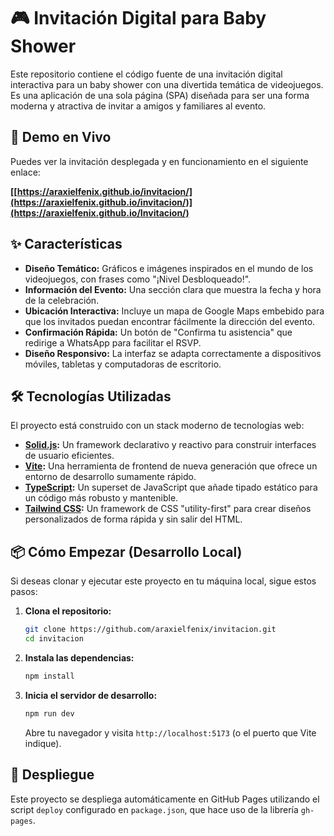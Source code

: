 # 🎮 Invitación Digital para Baby Shower

Este repositorio contiene el código fuente de una invitación digital interactiva para un baby shower con una divertida temática de videojuegos. Es una aplicación de una sola página (SPA) diseñada para ser una forma moderna y atractiva de invitar a amigos y familiares al evento.

## 🚀 Demo en Vivo

Puedes ver la invitación desplegada y en funcionamiento en el siguiente enlace:

**[[https://araxielfenix.github.io/invitacion/](https://araxielfenix.github.io/invitacion/)](https://araxielfenix.github.io/Invitacion/)**

## ✨ Características

- **Diseño Temático:** Gráficos e imágenes inspirados en el mundo de los videojuegos, con frases como "¡Nivel Desbloqueado!".
- **Información del Evento:** Una sección clara que muestra la fecha y hora de la celebración.
- **Ubicación Interactiva:** Incluye un mapa de Google Maps embebido para que los invitados puedan encontrar fácilmente la dirección del evento.
- **Confirmación Rápida:** Un botón de "Confirma tu asistencia" que redirige a WhatsApp para facilitar el RSVP.
- **Diseño Responsivo:** La interfaz se adapta correctamente a dispositivos móviles, tabletas y computadoras de escritorio.

## 🛠️ Tecnologías Utilizadas

El proyecto está construido con un stack moderno de tecnologías web:

- **[Solid.js](https://www.solidjs.com/):** Un framework declarativo y reactivo para construir interfaces de usuario eficientes.
- **[Vite](https://vitejs.dev/):** Una herramienta de frontend de nueva generación que ofrece un entorno de desarrollo sumamente rápido.
- **[TypeScript](https://www.typescriptlang.org/):** Un superset de JavaScript que añade tipado estático para un código más robusto y mantenible.
- **[Tailwind CSS](https://tailwindcss.com/):** Un framework de CSS "utility-first" para crear diseños personalizados de forma rápida y sin salir del HTML.

## 📦 Cómo Empezar (Desarrollo Local)

Si deseas clonar y ejecutar este proyecto en tu máquina local, sigue estos pasos:

1.  **Clona el repositorio:**
    ```bash
    git clone https://github.com/araxielfenix/invitacion.git
    cd invitacion
    ```

2.  **Instala las dependencias:**
    ```bash
    npm install
    ```

3.  **Inicia el servidor de desarrollo:**
    ```bash
    npm run dev
    ```
    Abre tu navegador y visita `http://localhost:5173` (o el puerto que Vite indique).

## 🚢 Despliegue

Este proyecto se despliega automáticamente en GitHub Pages utilizando el script `deploy` configurado en `package.json`, que hace uso de la librería `gh-pages`.
